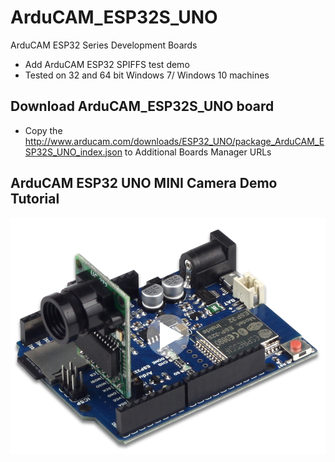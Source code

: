 # ArduCAM_ESP32S_UNO
ArduCAM ESP32 Series Development Boards
- Add ArduCAM ESP32 SPIFFS test demo
- Tested on 32 and 64 bit Windows 7/ Windows 10 machines
## Download ArduCAM_ESP32S_UNO board
- Copy the http://www.arducam.com/downloads/ESP32_UNO/package_ArduCAM_ESP32S_UNO_index.json to Additional Boards Manager URLs


  
  
  
## ArduCAM ESP32 UNO MINI Camera Demo Tutorial
[![IMAGE ALT TEXT](https://github.com/UCTRONICS/pic/blob/master/Arducam_ESP32_Camera.jpeg)](https://youtu.be/o8jauiegWuI  "ArduCAM ESP32 UNO MINI Camera Demo Tutorial")

